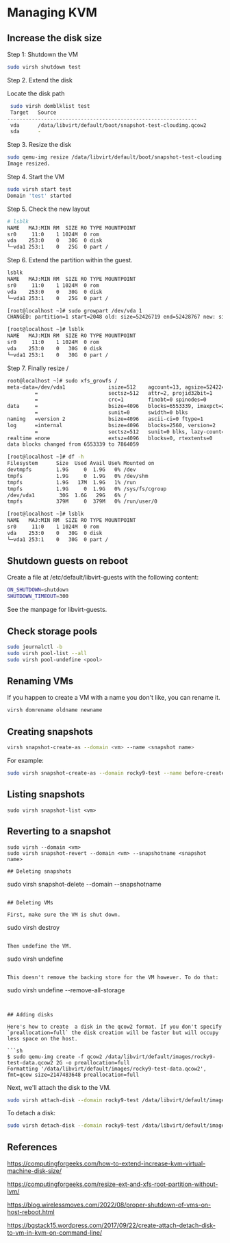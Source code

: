 # Managing KVM

## Increase the disk size

Step 1: Shutdown the VM

```sh
sudo virsh shutdown test
```

Step 2. Extend the disk

Locate the disk path

```sh
 sudo virsh domblklist test
 Target   Source
--------------------------------------------------------------
 vda      /data/libvirt/default/boot/snapshot-test-cloudimg.qcow2
 sda      -
```

Step 3. Resize the disk

```sh
sudo qemu-img resize /data/libvirt/default/boot/snapshot-test-cloudimg.qcow2 +5G
Image resized.
```

Step 4. Start the VM

```sh
sudo virsh start test
Domain 'test' started
```

Step 5. Check the new layout

```sh
# lsblk
NAME   MAJ:MIN RM  SIZE RO TYPE MOUNTPOINT
sr0     11:0    1 1024M  0 rom  
vda    253:0    0   30G  0 disk 
└─vda1 253:1    0   25G  0 part /
```

Step 6. Extend the partition within the guest.

```sh
lsblk
NAME   MAJ:MIN RM  SIZE RO TYPE MOUNTPOINT
sr0     11:0    1 1024M  0 rom  
vda    253:0    0   30G  0 disk 
└─vda1 253:1    0   25G  0 part /

[root@localhost ~]# sudo growpart /dev/vda 1
CHANGED: partition=1 start=2048 old: size=52426719 end=52428767 new: size=62912479 end=62914527

[root@localhost ~]# lsblk
NAME   MAJ:MIN RM  SIZE RO TYPE MOUNTPOINT
sr0     11:0    1 1024M  0 rom  
vda    253:0    0   30G  0 disk 
└─vda1 253:1    0   30G  0 part /
```

Step 7. Finally resize /

```sh
root@localhost ~]# sudo xfs_growfs /
meta-data=/dev/vda1              isize=512    agcount=13, agsize=524224 blks
         =                       sectsz=512   attr=2, projid32bit=1
         =                       crc=1        finobt=0 spinodes=0
data     =                       bsize=4096   blocks=6553339, imaxpct=25
         =                       sunit=0      swidth=0 blks
naming   =version 2              bsize=4096   ascii-ci=0 ftype=1
log      =internal               bsize=4096   blocks=2560, version=2
         =                       sectsz=512   sunit=0 blks, lazy-count=1
realtime =none                   extsz=4096   blocks=0, rtextents=0
data blocks changed from 6553339 to 7864059

[root@localhost ~]# df -h
Filesystem      Size  Used Avail Use% Mounted on
devtmpfs        1.9G     0  1.9G   0% /dev
tmpfs           1.9G     0  1.9G   0% /dev/shm
tmpfs           1.9G   17M  1.9G   1% /run
tmpfs           1.9G     0  1.9G   0% /sys/fs/cgroup
/dev/vda1        30G  1.6G   29G   6% /
tmpfs           379M     0  379M   0% /run/user/0

[root@localhost ~]# lsblk
NAME   MAJ:MIN RM  SIZE RO TYPE MOUNTPOINT
sr0     11:0    1 1024M  0 rom  
vda    253:0    0   30G  0 disk 
└─vda1 253:1    0   30G  0 part /
```

## Shutdown guests on reboot

Create a file at /etc/default/libvirt-guests with the following content:

```sh
ON_SHUTDOWN=shutdown
SHUTDOWN_TIMEOUT=300
```

See the manpage for libvirt-guests.

## Check storage pools

```sh
sudo journalctl -b
sudo virsh pool-list --all
sudo virsh pool-undefine <pool>
```

## Renaming VMs

If you happen to create a VM with a name you don't like, you can rename it.

```sh
virsh domrename oldname newname
```

## Creating snapshots

```sh
virsh snapshot-create-as --domain <vm> --name <snapshot name>
```

For example:

```sh
sudo virsh snapshot-create-as --domain rocky9-test --name before-createrepo
```

## Listing snapshots

```
sudo virsh snapshot-list <vm>
```

## Reverting to a snapshot

```
sudo virsh --domain <vm>
sudo virsh snapshot-revert --domain <vm> --snapshotname <snapshot name>

## Deleting snapshots

```
sudo virsh snapshot-delete --domain <vm> --snapshotname <snapshot name>
```

## Deleting VMs

First, make sure the VM is shut down.

```
sudo virsh destroy <vm>
```

Then undefine the VM.

```
sudo virsh undefine <vm>
```

This doesn't remove the backing store for the VM however. To do that:

```
sudo virsh undefine <vm> --remove-all-storage
```


## Adding disks

Here's how to create  a disk in the qcow2 format. If you don't specify `preallocation=full` the disk creation will be faster but will occupy less space on the host.

```sh
$ sudo qemu-img create -f qcow2 /data/libvirt/default/images/rocky9-test-data.qcow2 2G -o preallocation=full
Formatting '/data/libvirt/default/images/rocky9-test-data.qcow2', fmt=qcow size=2147483648 preallocation=full
```

Next, we'll attach the disk to the VM. 


```sh
sudo virsh attach-disk --domain rocky9-test /data/libvirt/default/images/rocky9-test-data.qcow2 vdb --persistent --config
```

To detach a disk:

```sh
sudo virsh detach-disk --domain rocky9-test /data/libvirt/default/images/rocky9-test-data.qcow2 --persistent --config
```

## References

https://computingforgeeks.com/how-to-extend-increase-kvm-virtual-machine-disk-size/

https://computingforgeeks.com/resize-ext-and-xfs-root-partition-without-lvm/

https://blog.wirelessmoves.com/2022/08/proper-shutdown-of-vms-on-host-reboot.html

https://bgstack15.wordpress.com/2017/09/22/create-attach-detach-disk-to-vm-in-kvm-on-command-line/
